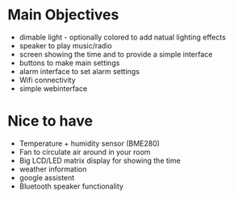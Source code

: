 # Main Objectives
* dimable light - optionally colored to add natual lighting effects
* speaker to play music/radio
* screen showing the time and to provide a simple interface
* buttons to make main settings
* alarm interface to set alarm settings
* Wifi connectivity
* simple webinterface

# Nice to have
* Temperature + humidity sensor (BME280)
* Fan to circulate air around in your room
* Big LCD/LED matrix display for showing the time
* weather information 
* google assistent
* Bluetooth speaker functionality 

